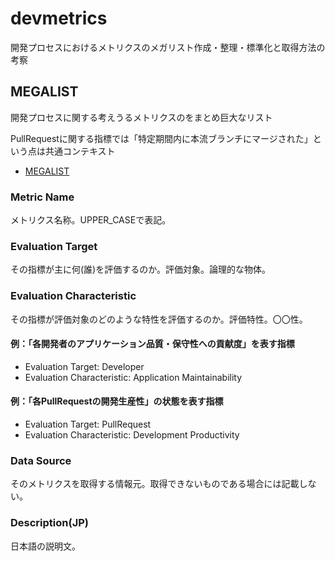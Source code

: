 # devmetrics

開発プロセスにおけるメトリクスのメガリスト作成・整理・標準化と取得方法の考察

## MEGALIST

開発プロセスに関する考えうるメトリクスのをまとめ巨大なリスト

PullRequestに関する指標では「特定期間内に本流ブランチにマージされた」という点は共通コンテキスト

- [MEGALIST](./megalist.tsv)

### Metric Name

メトリクス名称。UPPER_CASEで表記。

### Evaluation Target

その指標が主に何(誰)を評価するのか。評価対象。論理的な物体。

### Evaluation Characteristic

その指標が評価対象のどのような特性を評価するのか。評価特性。〇〇性。

#### 例：「各開発者のアプリケーション品質・保守性への貢献度」を表す指標

- Evaluation Target: Developer
- Evaluation Characteristic: Application Maintainability

#### 例：「各PullRequestの開発生産性」の状態を表す指標

- Evaluation Target: PullRequest
- Evaluation Characteristic: Development Productivity

### Data Source

そのメトリクスを取得する情報元。取得できないものである場合には記載しない。

### Description(JP)

日本語の説明文。